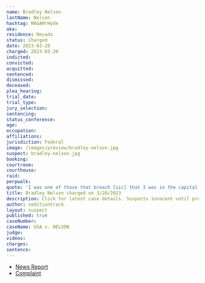 ```yaml
---
name: Bradley Nelson
lastName: Nelson
hashtag: MAGAMrHyde
aka:
residence: Nevada
status: Charged
date: 2023-03-20
charged: 2023-03-20
indicted:
convicted:
acquitted:
sentenced:
dismissed:
deceased:
plea_hearing:
trial_date:
trial_type:
jury_selection:
sentencing:
status_conference:
age:
occupation:
affiliations:
jurisdiction: Federal
image: /images/preview/bradley-nelson.jpg
suspect: bradley-nelson.jpg
booking:
courtroom:
courthouse:
raid:
perpwalk:
quote: 'I was one of those that breach [sic] that I was in the capital [sic] I was in the tunda [sic] area when everybody got pushed through and all hell broke loose'
title: Bradley Nelson charged on 3/20/2023
description: Click for latest case details. Suspects innocent until proven guilty.
author: seditiontrack
layout: suspect
published: true
caseNumber: 
caseName: USA v. NELSON
judge:
videos:
charges:
sentence:
---
```

- [News Report](https://www.8newsnow.com/investigators/fbi-arrests-las-vegas-area-truck-driver-who-prosecutors-say-tweeted-he-was-inside-capitol-on-jan-6/)
- [Complaint](https://storage.courtlistener.com/recap/gov.uscourts.dcd.253355/gov.uscourts.dcd.253355.1.0.pdf)
